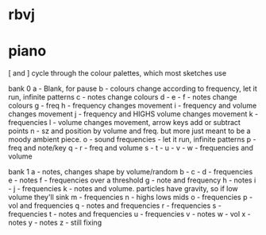 # rbvj

# piano

[ and ] cycle through the colour palettes, which most sketches use

bank 0
a - Blank, for pause
b - colours change according to frequency, let it run, infinite patterns
c - notes change colours
d -
e -
f - notes change colours
g - freq
h - frequency changes movement
i - frequency and volume changes movement
j - frequency and HIGHS volume changes movement
k - frequencies
l - volume changes movement, arrow keys add or subtract points
n - sz and position by volume and freq. but more just meant to be a moody ambient piece.
o - sound frequencies - let it run, infinite patterns
p - freq and note/key
q -
r - freq and volume
s -
t -
u -
v -
w - frequencies and volume

bank 1
a - notes, changes shape by volume/random
b -
c -
d - frequencies
e - notes
f - frequencies over a threshold
g - note and frequency
h - notes
i -
j - frequencies
k - notes and volume. particles have gravity, so if low volume they'll sink
m - frequencies
n - highs lows mids
o - frequencies
p - vol and frequencies
q - notes and frequencies
r - frequencies
s - frequencies
t - notes and frequencies
u - frequencies
v - notes
w - vol
x - notes
y - notes
z - still fixing
